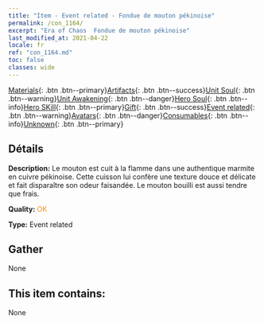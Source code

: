 ```yaml
---
title: "Item - Event related - Fondue de mouton pékinoise"
permalink: /con_1164/
excerpt: "Era of Chaos  Fondue de mouton pékinoise"
last_modified_at: 2021-04-22
locale: fr
ref: "con_1164.md"
toc: false
classes: wide
---
```

 [Materials](/ItemsFR/){: .btn .btn--primary}[Artifacts](/ItemsFR/Artifacts/){: .btn .btn--success}[Unit Soul](/ItemsFR/UnitSoul/){: .btn .btn--warning}[Unit Awakening](/ItemsFR/UnitAwakening/){: .btn .btn--danger}[Hero Soul](/ItemsFR/HeroSoul/){: .btn .btn--info}[Hero SKill](/ItemsFR/HeroSkill/){: .btn .btn--primary}[Gift](/ItemsFR/Gift/){: .btn .btn--success}[Event related](/ItemsFR/Events/){: .btn .btn--warning}[Avatars](/ItemsFR/Avatars/){: .btn .btn--danger}[Consumables](/ItemsFR/Consumables/){: .btn .btn--info}[Unknown](/ItemsFR/Unknown/){: .btn .btn--primary}

## Détails
 **Description:** Le mouton est cuit à la flamme dans une authentique marmite en cuivre pékinoise. Cette cuisson lui confère une texture douce et délicate et fait disparaître son odeur faisandée. Le mouton bouilli est aussi tendre que frais.

 **Quality:** <span style="color: #FF8C00">OK</span>

 **Type:** Event related

## Gather

  None

## This item contains:

  None

